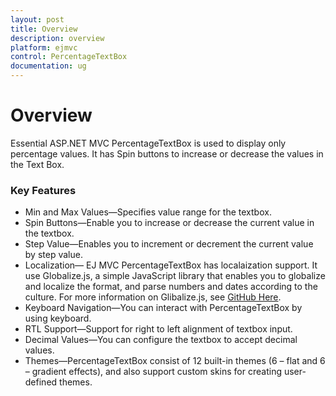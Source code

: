 ```yaml
---
layout: post
title: Overview
description: overview
platform: ejmvc
control: PercentageTextBox
documentation: ug
---
```


# Overview

Essential ASP.NET MVC PercentageTextBox is used to display only percentage values. It has Spin buttons to increase or decrease the values in the Text Box. 

### Key Features

* Min and Max Values—Specifies value range for the textbox.
* Spin Buttons—Enable you to increase or decrease the current value in the textbox.
* Step Value—Enables you to increment or decrement the current value by step value.
* Localization— EJ MVC PercentageTextBox has localaization support. It use Globalize.js, a simple JavaScript library that enables you to globalize and localize the format, and parse numbers and dates according to the culture. For more information on Glibalize.js, see [GitHub Here](https://github.com/jquery/globalize).
* Keyboard Navigation—You can interact with PercentageTextBox by using keyboard.
* RTL Support—Support for right to left alignment of textbox input.
* Decimal Values—You can configure the textbox to accept decimal values.
* Themes—PercentageTextBox consist of 12 built-in themes (6 – flat and 6 – gradient effects), and also support custom skins for creating user-defined themes.




